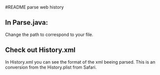 #README parse web history

## In Parse.java:
Change the path to correspond to your file.

## Check out History.xml
In History.xml you can see the format of the xml beeing parsed. This is an conversion from the History.plist from Safari.
